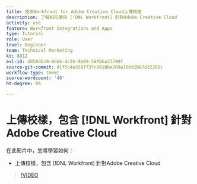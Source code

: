 ```yaml
---
title: 使用Workfront for Adobe Creative Cloud上傳校樣
description: 了解如何使用 [!DNL Workfront] 針對Adobe Creative Cloud
activity: use
feature: Workfront Integrations and Apps
type: Tutorial
role: User
level: Beginner
team: Technical Marketing
kt: 8812
exl-id: d850d6c0-9deb-4c26-9a89-58f06a337907
source-git-commit: d1f5c4a558f737cb8188e209a16b91b67d32285c
workflow-type: tm+mt
source-wordcount: '40'
ht-degree: 0%

---
```


# 上傳校樣，包含 [!DNL Workfront] 針對Adobe Creative Cloud

在此影片中，您將學習如何：

* 上傳校樣，包含 [!DNL Workfront] 針對Adobe Creative Cloud

>[!VIDEO](https://video.tv.adobe.com/v/335113/?quality=12)
